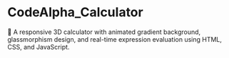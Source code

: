 # CodeAlpha_Calculator
🎨 A responsive 3D calculator with animated gradient background, glassmorphism design, and real-time expression evaluation using HTML, CSS, and JavaScript.
